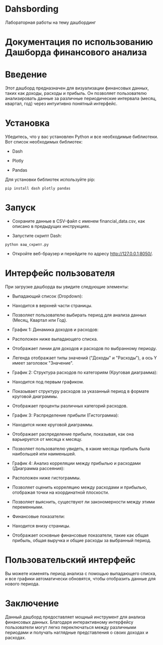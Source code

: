 # Dahsbording
Лабораторная работы на тему дашбординг

# Документация по использованию Дашборда финансового анализа

# Введение

Этот дашборд предназначен для визуализации финансовых данных, таких как доходы, расходы и прибыль. Он позволяет пользователю анализировать данные за различные периодические интервала (месяц, квартал, год) через интуитивно понятный интерфейс.

# Установка

Убедитесь, что у вас установлен Python и все необходимые библиотеки. Вот список необходимых библиотек:

- Dash

- Plotly

- Pandas

Для установки библиотек используйте pip:
```
pip install dash plotly pandas
```

# Запуск

- Сохраните данные в CSV-файл с именем financial_data.csv, как описано в предыдущих инструкциях.

- Запустите скрипт Dash:

```
python ваш_скрипт.py
```

- Откройте веб-браузер и перейдите по адресу http://127.0.0.1:8050/.

# Интерфейс пользователя

При загрузке дашборда вы увидите следующие элементы:

- Выпадающий список (Dropdown):

- Находится в верхней части страницы.

- Позволяет пользователю выбирать период для анализа данных (Месяц, Квартал или Год).

- График 1: Динамика доходов и расходов:

- Расположен ниже выпадающего списка.

- Отображает линии для доходов и расходов по выбранному периоду.

- Легенда отображает типы значений ("Доходы" и "Расходы"), а ось Y имеет заголовок "Значение".

- График 2: Структура расходов по категориям (Круговая диаграмма):

- Находится под первым графиком.

- Показывает структуру расходов за указанный период в формате круговой диаграммы.

- Отображает проценты различных категорий расходов.

- График 3: Распределение прибыли (Гистограмма):

- Находится ниже круговой диаграммы.

- Отображает распределение прибыли, показывая, как она варьируется от месяца к месяцу.

- Позволяет пользователю увидеть, в какие месяцы прибыль была наибольшей или наименьшей.

- График 4: Анализ корреляции между прибылью и расходами (Диаграмма рассеяния):

- Расположен ниже гистограммы.

- Позволяет оценить корреляцию между расходами и прибылью, отображая точки на координатной плоскости.

- Позволяет выяснить, существуют ли закономерности между этими переменными.

- Финансовые показатели:

- Находится внизу страницы.

- Отображает основные финансовые показатели, такие как общая прибыль, общая выручка и общие расходы за выбранный период.

# Пользовательский интерфейс

Вы можете изменять период анализа с помощью выпадающего списка, и все графики автоматически обновятся, чтобы отобразить данные для нового периода.

# Заключение

Данный дашборд предоставляет мощный инструмент для анализа финансовых данных. Благодаря интерактивному интерфейсу пользователи могут легко переключаться между различными периодами и получать наглядные представления о своих доходах и расходах.
